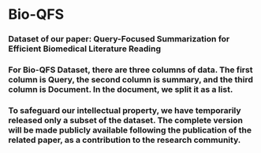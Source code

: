 # Bio-QFS

### Dataset of our paper: Query-Focused Summarization for Efficient Biomedical Literature Reading

### For Bio-QFS Dataset, there are three columns of data. The first column is Query, the second column is summary, and the third column is Document. In the document, we split it as a list.

### To safeguard our intellectual property, we have temporarily released only a subset of the dataset. The complete version will be made publicly available following the publication of the related paper, as a contribution to the research community.
